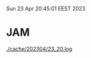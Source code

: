 Sun 23 Apr 20:45:01 EEST 2023
# JAM
<a href='./cache/202304/23_20.log'>./cache/202304/23_20.log</a>
